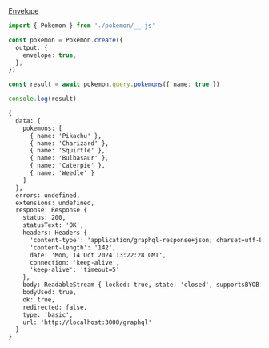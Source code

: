 <div class="ExampleSnippet">
<a href="../../examples/output/envelope">Envelope</a>

<!-- dprint-ignore-start -->
```ts twoslash
import { Pokemon } from './pokemon/__.js'

const pokemon = Pokemon.create({
  output: {
    envelope: true,
  },
})

const result = await pokemon.query.pokemons({ name: true })

console.log(result)
```
<!-- dprint-ignore-end -->

<!-- dprint-ignore-start -->
```txt
{
  data: {
    pokemons: [
      { name: 'Pikachu' },
      { name: 'Charizard' },
      { name: 'Squirtle' },
      { name: 'Bulbasaur' },
      { name: 'Caterpie' },
      { name: 'Weedle' }
    ]
  },
  errors: undefined,
  extensions: undefined,
  response: Response {
    status: 200,
    statusText: 'OK',
    headers: Headers {
      'content-type': 'application/graphql-response+json; charset=utf-8',
      'content-length': '142',
      date: 'Mon, 14 Oct 2024 13:22:28 GMT',
      connection: 'keep-alive',
      'keep-alive': 'timeout=5'
    },
    body: ReadableStream { locked: true, state: 'closed', supportsBYOB: true },
    bodyUsed: true,
    ok: true,
    redirected: false,
    type: 'basic',
    url: 'http://localhost:3000/graphql'
  }
}
```
<!-- dprint-ignore-end -->

</div>
